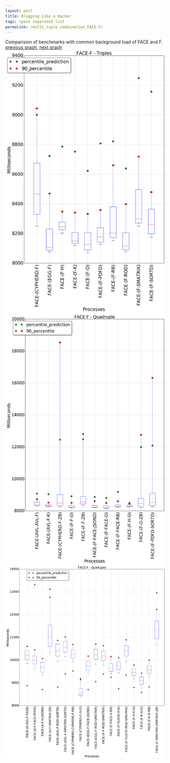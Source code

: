 ```yaml
---
layout: post
title: Blogging Like a Hacker
tags: space separated list
permalink: /multi_tuple_combination_FACE-F/
---
```


Comparision of benchmarks with common background load of FACE and F.
[previous graph](../multi_tuple_combination_FACE-FLOYD/), [next graph](../multi_tuple_combination_FACE-H/)
![graph figure](./images/triple/FACE/FACE-F_box.png)![graph figure](./images/quadruple/FACE/FACE-F_box.png)![graph figure](./images/quintuple/FACE/FACE-F_box.png)